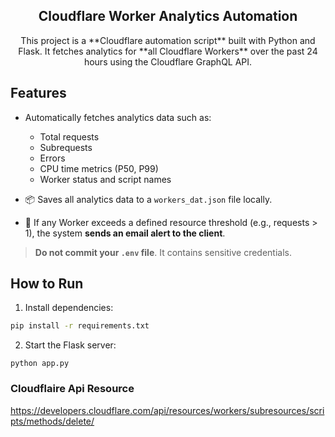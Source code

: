 <h2 align="center"> Cloudflare Worker Analytics Automation </h2>

<p align="center"> This project is a **Cloudflare automation script** built with Python and Flask.  
It fetches analytics for **all Cloudflare Workers** over the past 24 hours using the Cloudflare GraphQL API.
</p>

## Features

- Automatically fetches analytics data such as:
  - Total requests
  - Subrequests
  - Errors
  - CPU time metrics (P50, P99)
  - Worker status and script names

- 📦 Saves all analytics data to a `workers_dat.json` file locally.

- 📧 If any Worker exceeds a defined resource threshold (e.g., requests > 1), the system **sends an email alert to the client**.


>  **Do not commit your `.env` file**. It contains sensitive credentials.

##  How to Run

1. Install dependencies:

```bash
pip install -r requirements.txt
```
2. Start the Flask server:
```
python app.py
```



### Cloudflaire Api Resource
https://developers.cloudflare.com/api/resources/workers/subresources/scripts/methods/delete/